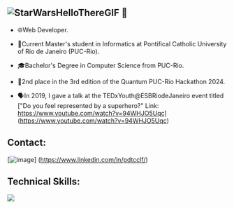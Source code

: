## ![StarWarsHelloThereGIF](https://github.com/user-attachments/assets/49540626-f299-45bc-a4b7-5311512383e8) 👋

- 🌐Web Developer.
- 📖Current Master's student in Informatics at Pontifical Catholic University of Rio de Janeiro (PUC-Rio).
- 🎓Bachelor's Degree in Computer Science from PUC-Rio.

- 🥈2nd place in the 3rd edition of the Quantum PUC-Rio Hackathon 2024.
- 🗣️In 2019, I gave a talk at the TEDxYouth@ESBRiodeJaneiro event titled ["Do you feel represented by a superhero?"
Link: https://www.youtube.com/watch?v=94WHJO5Uqc] (https://www.youtube.com/watch?v=94WHJO5Uqc)

## Contact:
[![image](https://github.com/user-attachments/assets/75d3981c-abfa-45ea-9ab4-c5c7cf607390)] (https://www.linkedin.com/in/pdtcclf/)

## Technical Skills:
<img src="https://github-readme-stats.vercel.app/api/top-langs/?username=PDTCCLF"/>
